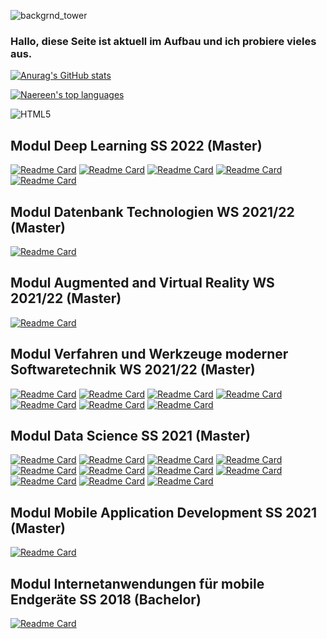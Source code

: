 ![backgrnd_tower](https://user-images.githubusercontent.com/32162305/178708403-5d86571a-e41c-4d8c-9ae2-b53d684c8125.jpg)

### Hallo, diese Seite ist aktuell im Aufbau und ich probiere vieles aus.

[![Anurag's GitHub stats](https://github-readme-stats.vercel.app/api?username=ChristianKitte)](https://github.com/anuraghazra/github-readme-stats)

[![Naereen's top languages](https://github-readme-stats.vercel.app/api/top-langs/?username=ChristianKitte&theme=blue-green)](https://github.com/ChristianKitte/github-readme-stats)

![HTML5](https://img.shields.io/badge/-HTML5-000000?style=flat&logo=html5&logoColor=ffffff&labelColor=E34F26)



## Modul Deep Learning SS 2022 (Master)
[![Readme Card](https://github-readme-stats.vercel.app/api/pin/?username=ChristianKitte&repo=DeepLearningBilderkennung)](https://github.com/ChristianKitte/DeepLearningBilderkennung)
[![Readme Card](https://github-readme-stats.vercel.app/api/pin/?username=ChristianKitte&repo=DeepLearningHelloTensorflow)](https://github.com/ChristianKitte/DeepLearningHelloTensorflow)
[![Readme Card](https://github-readme-stats.vercel.app/api/pin/?username=ChristianKitte&repo=DeepLearningSpikingNeurons)](https://github.com/ChristianKitte/DeepLearningSpikingNeurons)
[![Readme Card](https://github-readme-stats.vercel.app/api/pin/?username=ChristianKitte&repo=DeepLearningRegression)](https://github.com/ChristianKitte/DeepLearningRegression)
[![Readme Card](https://github-readme-stats.vercel.app/api/pin/?username=ChristianKitte&repo=DeepLearningWordPrediction)](https://github.com/ChristianKitte/DeepLearningWordPrediction)

## Modul Datenbank Technologien WS 2021/22 (Master)
[![Readme Card](https://github-readme-stats.vercel.app/api/pin/?username=ChristianKitte&repo=SparkProjekt)](https://github.com/anuraghazra/github-readme-stats)

## Modul Augmented and Virtual Reality WS 2021/22 (Master)
[![Readme Card](https://github-readme-stats.vercel.app/api/pin/?username=ChristianKitte&repo=InteraktionskonzeptUnity)](https://github.com/anuraghazra/github-readme-stats)

## Modul Verfahren und Werkzeuge moderner Softwaretechnik WS 2021/22 (Master)
[![Readme Card](https://github-readme-stats.vercel.app/api/pin/?username=ChristianKitte&repo=CalculatorService)](https://github.com/anuraghazra/github-readme-stats)
[![Readme Card](https://github-readme-stats.vercel.app/api/pin/?username=ChristianKitte&repo=NimmSpiel)](https://github.com/anuraghazra/github-readme-stats)
[![Readme Card](https://github-readme-stats.vercel.app/api/pin/?username=ChristianKitte&repo=PrologStammbaum)](https://github.com/anuraghazra/github-readme-stats)
[![Readme Card](https://github-readme-stats.vercel.app/api/pin/?username=ChristianKitte&repo=TicTocToeCI)](https://github.com/anuraghazra/github-readme-stats)
[![Readme Card](https://github-readme-stats.vercel.app/api/pin/?username=ChristianKitte&repo=FluentAPIStarter)](https://github.com/anuraghazra/github-readme-stats)
[![Readme Card](https://github-readme-stats.vercel.app/api/pin/?username=ChristianKitte&repo=TicTocToeBuildMgm)](https://github.com/anuraghazra/github-readme-stats)
[![Readme Card](https://github-readme-stats.vercel.app/api/pin/?username=ChristianKitte&repo=TicTocToe)](https://github.com/anuraghazra/github-readme-stats)

## Modul Data Science SS 2021 (Master)
[![Readme Card](https://github-readme-stats.vercel.app/api/pin/?username=ChristianKitte&repo=HelloCodeCleaning)](https://github.com/anuraghazra/github-readme-stats)
[![Readme Card](https://github-readme-stats.vercel.app/api/pin/?username=ChristianKitte&repo=HelloRegression)](https://github.com/anuraghazra/github-readme-stats)
[![Readme Card](https://github-readme-stats.vercel.app/api/pin/?username=ChristianKitte&repo=HelloKNN)](https://github.com/anuraghazra/github-readme-stats)
[![Readme Card](https://github-readme-stats.vercel.app/api/pin/?username=ChristianKitte&repo=HelloDecisionTree)](https://github.com/anuraghazra/github-readme-stats)
[![Readme Card](https://github-readme-stats.vercel.app/api/pin/?username=ChristianKitte&repo=HelloClustering)](https://github.com/anuraghazra/github-readme-stats)
[![Readme Card](https://github-readme-stats.vercel.app/api/pin/?username=ChristianKitte&repo=HelloSparkBasics)](https://github.com/anuraghazra/github-readme-stats)
[![Readme Card](https://github-readme-stats.vercel.app/api/pin/?username=ChristianKitte&repo=HelloR)](https://github.com/anuraghazra/github-readme-stats)
[![Readme Card](https://github-readme-stats.vercel.app/api/pin/?username=ChristianKitte&repo=HelloJulia)](https://github.com/anuraghazra/github-readme-stats)
[![Readme Card](https://github-readme-stats.vercel.app/api/pin/?username=ChristianKitte&repo=HelloBeautifulSoup)](https://github.com/anuraghazra/github-readme-stats)
[![Readme Card](https://github-readme-stats.vercel.app/api/pin/?username=ChristianKitte&repo=HelloPandas)](https://github.com/anuraghazra/github-readme-stats)
[![Readme Card](https://github-readme-stats.vercel.app/api/pin/?username=ChristianKitte&repo=HelloNumpy)](https://github.com/anuraghazra/github-readme-stats)

## Modul Mobile Application Development SS 2021 (Master)
[![Readme Card](https://github-readme-stats.vercel.app/api/pin/?username=ChristianKitte&repo=Yatol)](https://github.com/anuraghazra/github-readme-stats)



## Modul Internetanwendungen für mobile Endgeräte SS 2018 (Bachelor)
[![Readme Card](https://github-readme-stats.vercel.app/api/pin/?username=ChristianKitte&repo=MentionIt)](https://github.com/anuraghazra/github-readme-stats)
